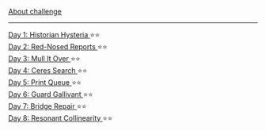 <a href="https://adventofcode.com/2024/about"> About challenge </a>
<hr>
<a href="https://github.com/smolyohnny/advent-of-code/blob/master/src/y2024/Day1.java"> Day 1: Historian Hysteria </a> ⭐⭐<br>
<a href="https://github.com/smolyohnny/advent-of-code/blob/master/src/y2024/Day2.java"> Day 2: Red-Nosed Reports </a> ⭐⭐<br>
<a href="https://github.com/smolyohnny/advent-of-code/blob/master/src/y2024/Day3.java"> Day 3: Mull It Over </a> ⭐⭐<br>
<a href="https://github.com/smolyohnny/advent-of-code/blob/master/src/y2024/Day4.java"> Day 4: Ceres Search </a> ⭐⭐<br>
<a href="https://github.com/smolyohnny/advent-of-code/blob/master/src/y2024/Day5.java"> Day 5: Print Queue </a> ⭐⭐<br>
<a href="https://github.com/smolyohnny/advent-of-code/blob/master/src/y2024/Day6.java"> Day 6: Guard Gallivant </a> ⭐⭐<br>
<a href="https://github.com/smolyohnny/advent-of-code/blob/master/src/y2024/Day7.java"> Day 7: Bridge Repair </a> ⭐⭐<br>
<a href="https://github.com/smolyohnny/advent-of-code/blob/master/src/y2024/Day8.java"> Day 8: Resonant Collinearity </a> ⭐⭐<br>
